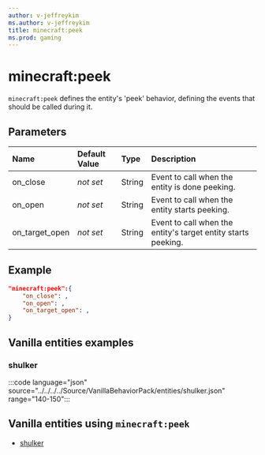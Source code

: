 ```yaml
---
author: v-jeffreykim
ms.author: v-jeffreykim
title: minecraft:peek
ms.prod: gaming
---
```


# minecraft:peek

`minecraft:peek` defines the entity's 'peek' behavior, defining the events that should be called during it.

## Parameters

|Name |Default Value  |Type  |Description  |
|:----------|:----------|:----------|:----------|
| on_close| *not set*| String| Event to call when the entity is done peeking. |
| on_open| *not set*| String| Event to call when the entity starts peeking. |
| on_target_open| *not set*| String| Event to call when the entity's target entity starts peeking. |

## Example

```json
"minecraft:peek":{
    "on_close": ,
    "on_open": ,
    "on_target_open": ,
}
```

## Vanilla entities examples

### shulker

:::code language="json" source="../../../../Source/VanillaBehaviorPack/entities/shulker.json" range="140-150":::

## Vanilla entities using `minecraft:peek`

- [shulker](../../../../Source/VanillaBehaviorPack_Snippets/entities/shulker.md)